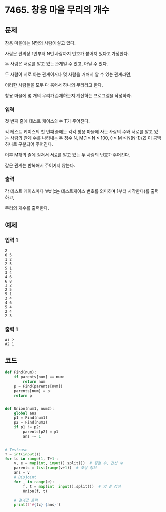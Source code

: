 # 7465. 창용 마을 무리의 개수

## 문제

창용 마을에는 N명의 사람이 살고 있다.

사람은 편의상 1번부터 N번 사람까지 번호가 붙어져 있다고 가정한다.

두 사람은 서로를 알고 있는 관계일 수 있고, 아닐 수 있다.

두 사람이 서로 아는 관계이거나 몇 사람을 거쳐서 알 수 있는 관계라면,

이러한 사람들을 모두 다 묶어서 하나의 무리라고 한다.

창용 마을에 몇 개의 무리가 존재하는지 계산하는 프로그램을 작성하라.



### 입력

첫 번째 줄에 테스트 케이스의 수 T가 주어진다.

각 테스트 케이스의 첫 번째 줄에는 각각 창용 마을에 사는 사람의 수와 서로를 알고 있는 사람의 관계 수를 나타내는 두 정수 N, M(1 ≤ N ≤ 100, 0 ≤ M ≤ N(N-1)/2) 이 공백 하나로 구분되어 주어진다.

이후 M개의 줄에 걸쳐서 서로를 알고 있는 두 사람의 번호가 주어진다.

같은 관계는 반복해서 주어지지 않는다.

### 출력

각 테스트 케이스마다 ‘#x’(x는 테스트케이스 번호를 의미하며 1부터 시작한다)를 출력하고,

무리의 개수를 출력한다.





## 예제

### 입력 1

```
2
6 5
1 2
2 5
5 1
3 4
4 6
6 8
1 2
2 5
5 1
3 4
4 6
5 4
2 4
2 3
```

### 출력 1

```
#1 2
#2 1
```





## 코드

```python
def Find(num):
    if parents[num] == num:
        return num
    p = Find(parents[num])
    parents[num] = p
    return p


def Union(num1, num2):
    global ans
    p1 = Find(num1)
    p2 = Find(num2)
    if p1 != p2:
        parents[p2] = p1
        ans -= 1


# Testcase
T = int(input())
for tc in range(1, T+1):
    v, e = map(int, input().split())  # 정점 수, 간선 수
    parents = list(range(v+1))  # 조상 정보
    ans = v
    # Disjoint
    for _ in range(e):
        f, t = map(int, input().split())  # 양 끝 정점
        Union(f, t)

    # 결과값 출력
    print(f'#{tc} {ans}')
```

